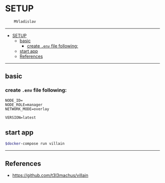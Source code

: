 # SETUP

```sh
    MVladislav
```

---

- [SETUP](#setup)
  - [basic](#basic)
    - [create `.env` file following:](#create-env-file-following)
  - [start app](#start-app)
  - [References](#references)

---

## basic

### create `.env` file following:

```env
NODE_ID=
NODE_ROLE=manager
NETWORK_MODE=overlay

VERSION=latest
```

## start app

```sh
$docker-compose run villain
```

---

## References

- <https://github.com/t3l3machus/villain>

